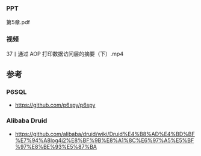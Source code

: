 ### PPT
第5章.pdf

### 视频
37丨通过 AOP 打印数据访问层的摘要（下）.mp4

## 参考
### P6SQL
* https://github.com/p6spy/p6spy

### Alibaba Druid
* https://github.com/alibaba/druid/wiki/Druid%E4%B8%AD%E4%BD%BF%E7%94%A8log4j2%E8%BF%9B%E8%A1%8C%E6%97%A5%E5%BF%97%E8%BE%93%E5%87%BA